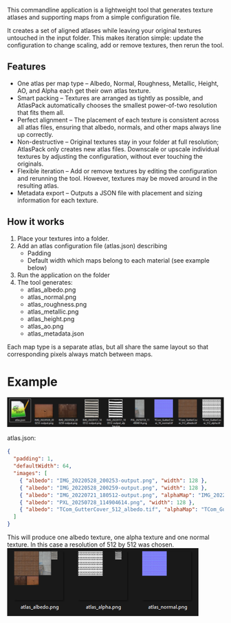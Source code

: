 This commandline application is a lightweight tool that generates texture atlases and supporting maps from a simple configuration file. 

It creates a set of aligned atlases while leaving your original textures untouched in the input folder. This makes iteration simple: update the configuration to change scaling, add or remove textures, then rerun the tool.

## Features
- One atlas per map type – Albedo, Normal, Roughness, Metallic, Height, AO, and Alpha each get their own atlas texture.
- Smart packing – Textures are arranged as tightly as possible, and AtlasPack automatically chooses the smallest power-of-two resolution that fits them all.
- Perfect alignment – The placement of each texture is consistent across all atlas files, ensuring that albedo, normals, and other maps always line up correctly.
- Non-destructive – Original textures stay in your folder at full resolution; AtlasPack only creates new atlas files. Downscale or upscale individual textures by adjusting the configuration, without ever touching the originals.
- Flexible iteration – Add or remove textures by editing the configuration and rerunning the tool. However, textures may be moved around in the resulting atlas.
- Metadata export – Outputs a JSON file with placement and sizing information for each texture.

## How it works
1. Place your textures into a folder.
2. Add an atlas configuration file (atlas.json) describing
	- Padding
	- Default width which maps belong to each material (see example below)
3. Run the application on the folder
4. The tool generates:
	- atlas_albedo.png
	- atlas_normal.png
	- atlas_roughness.png
	- atlas_metallic.png
	- atlas_height.png
	- atlas_ao.png
	- atlas_metadata.json

Each map type is a separate atlas, but all share the same layout so that corresponding pixels always match between maps.

# Example
![Input example](atlas_input.png)

atlas.json:
```json
{
  "padding": 1,
  "defaultWidth": 64,
  "images": [
    { "albedo": "IMG_20220528_200253-output.png", "width": 128 },
    { "albedo": "IMG_20220528_200259-output.png", "width": 128 },
    { "albedo": "IMG_20220721_180512-output.png", "alphaMap": "IMG_20220721_180512-output_alpha.png" },
    { "albedo": "PXL_20250728_114904614.png", "width": 128 },
    { "albedo": "TCom_GutterCover_512_albedo.tif", "alphaMap": "TCom_GutterCover_512_alpha.tif", "normalMap": "TCom_GutterCover_1K_normal.tif", "width": 256 }
  ]
}
```
This will produce one albedo texture, one alpha texture and one normal texture. In this case a resolution of 512 by 512 was chosen.
![Texture files produced by the sample atlas.json](atlas_textures_output.png)